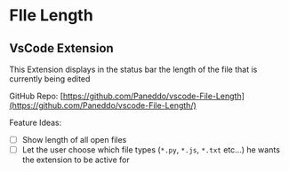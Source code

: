 # FIle Length
## VsCode Extension

This Extension displays in the status bar the length of the file that is currently being edited

GitHub Repo: [https://github.com/Paneddo/vscode-File-Length](https://github.com/Paneddo/vscode-File-Length/)

Feature Ideas:
- [ ] Show length of all open files
- [ ] Let the user choose which file types (``*.py``, ``*.js``, ``*.txt`` etc...) he wants the extension to be active for
